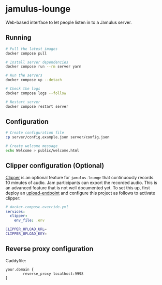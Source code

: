 # jamulus-lounge

Web-based interface to let people listen in to a Jamulus server.

## Running

```sh
# Pull the latest images
docker compose pull

# Install server dependencies
docker compose run --rm server yarn

# Run the servers
docker compose up --detach

# Check the logs
docker compose logs --follow

# Restart server
docker compose restart server
```

## Configuration

```sh
# Create configuration file
cp server/config.example.json server/config.json

# Create welcome message
echo Welcome > public/welcome.html
```

## Clipper configuration (Optional)

[Clipper](https://mjth.live/clipper/) is an optional feature for `jamulus-lounge` that continuously records 10 minutes of audio. Jam participants can export the recorded audio. This is an advanced feature that is not well documented yet. To set this up, first deploy an [upload-endpoint](https://github.com/dtinth/upload-endpoint) and configure this project as follows to activate clipper:

```yaml
# docker-compose.override.yml
services:
  clipper:
    env_file: .env
```

```sh
CLIPPER_UPLOAD_URL=
CLIPPER_UPLOAD_KEY=
```

## Reverse proxy configuration

Caddyfile:

```
your.domain {
        reverse_proxy localhost:9998
}
```
